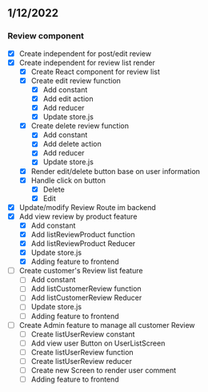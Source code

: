 ## 1/12/2022
### Review component
- [x] Create independent for post/edit review
- [x] Create independent for review list render
  - [x] Create React component for review list
  - [x] Create edit review function
    -[x] Add constant
    -[x] Add edit action
    -[x] Add reducer
    -[x] Update store.js
  - [x] Create delete review function
    -[x] Add constant
    -[x] Add delete action
    -[x] Add reducer
    -[x] Update store.js
  - [x] Render edit/delete button base on user information
  - [x] Handle click on button
    -[x] Delete
    -[x] Edit

- [x] Update/modify Review Route im backend
- [x] Add view review by product feature
  - [x] Add constant
  - [x] Add listReviewProduct function
  - [x] Add listReviewProduct Reducer
  - [x] Update store.js
  - [x] Adding feature to frontend
- [ ] Create customer's Review list feature
  - [ ] Add constant
  - [ ] Add listCustomerReview function
  - [ ] Add listCustomerReview Reducer
  - [ ] Update store.js
  - [ ] Adding feature to frontend
- [ ] Create Admin feature to manage all customer Review
  - [ ] Create listUserReview constant
  - [ ] Add view user Button on UserListScreen
  - [ ] Create listUserReview function
  - [ ] Create listUserReview reducer
  - [ ] Create new Screen to render user comment
  - [ ] Adding feature to frontend
